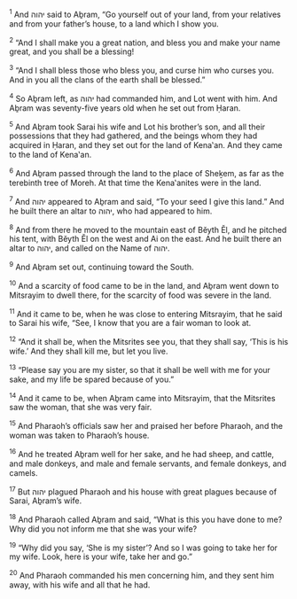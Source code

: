 <sup>1</sup> And יהוה said to Aḇram, “Go yourself out of your land, from your relatives and from your father’s house, to a land which I show you.

<sup>2</sup> “And I shall make you a great nation, and bless you and make your name great, and you shall be a blessing!

<sup>3</sup> “And I shall bless those who bless you, and curse him who curses you. And in you all the clans of the earth shall be blessed.”

<sup>4</sup> So Aḇram left, as יהוה had commanded him, and Lot went with him. And Aḇram was seventy-five years old when he set out from Ḥaran.

<sup>5</sup> And Aḇram took Sarai his wife and Lot his brother’s son, and all their possessions that they had gathered, and the beings whom they had acquired in Ḥaran, and they set out for the land of Kena‛an. And they came to the land of Kena‛an.

<sup>6</sup> And Aḇram passed through the land to the place of Sheḵem, as far as the terebinth tree of Moreh. At that time the Kena‛anites were in the land.

<sup>7</sup> And יהוה appeared to Aḇram and said, “To your seed I give this land.” And he built there an altar to יהוה, who had appeared to him.

<sup>8</sup> And from there he moved to the mountain east of Bĕyth Ĕl, and he pitched his tent, with Bĕyth Ĕl on the west and Ai on the east. And he built there an altar to יהוה, and called on the Name of יהוה.

<sup>9</sup> And Aḇram set out, continuing toward the South.

<sup>10</sup> And a scarcity of food came to be in the land, and Aḇram went down to Mitsrayim to dwell there, for the scarcity of food was severe in the land.

<sup>11</sup> And it came to be, when he was close to entering Mitsrayim, that he said to Sarai his wife, “See, I know that you are a fair woman to look at.

<sup>12</sup> “And it shall be, when the Mitsrites see you, that they shall say, ‘This is his wife.’ And they shall kill me, but let you live.

<sup>13</sup> “Please say you are my sister, so that it shall be well with me for your sake, and my life be spared because of you.”

<sup>14</sup> And it came to be, when Aḇram came into Mitsrayim, that the Mitsrites saw the woman, that she was very fair.

<sup>15</sup> And Pharaoh’s officials saw her and praised her before Pharaoh, and the woman was taken to Pharaoh’s house.

<sup>16</sup> And he treated Aḇram well for her sake, and he had sheep, and cattle, and male donkeys, and male and female servants, and female donkeys, and camels.

<sup>17</sup> But יהוה plagued Pharaoh and his house with great plagues because of Sarai, Aḇram’s wife.

<sup>18</sup> And Pharaoh called Aḇram and said, “What is this you have done to me? Why did you not inform me that she was your wife?

<sup>19</sup> “Why did you say, ‘She is my sister’? And so I was going to take her for my wife. Look, here is your wife, take her and go.”

<sup>20</sup> And Pharaoh commanded his men concerning him, and they sent him away, with his wife and all that he had.


